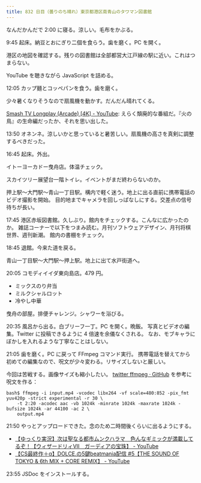 ```yaml
---
title: 832 日目（曇りのち晴れ）東京都港区南青山のタワマン図書館
---
```


なんだかんだで 2:00 に寝る。涼しい。毛布をかぶる。

9:45 起床。納豆とおにぎり二個を食らう。歯を磨く。PC を開く。

港区の地図を確認する。残りの図書館は全部都営大江戸線の駅に近い。これはつまらない。

YouTube を聴きながら JavaScript を詰める。

12:05 カップ麺とコッペパンを食う。歯を磨く。

少々暑くなりそうなので扇風機を動かす。だんだん晴れてくる。

[Smash TV Longplay (Arcade) [4K] - YouTube](https://www.youtube.com/watch?v=WIPn7RZJ4vg):
えらく頽廃的な番組だ。『火の鳥』の生命編だったか、それを思い出した。

13:50 オネンネ。涼しいかと思っていると暑苦しい。扇風機の高さを真剣に調整するべきだった。

16:45 起床。外出。

イトーヨーカドー曳舟店。体温チェック。

スカイツリー展望台一階トイレ。イベントがまだ終わらないのか。

押上駅～大門駅～青山一丁目駅。構内で軽く迷う。地上に出る直前に携帯電話のビデオ撮影を開始。
目的地までキャメラを回しっぱなしにする。交差点の信号待ちが長い。

17:45 港区赤坂図書館。久しぶり。館内をチェックする。こんなに広かったのか。
雑誌コーナーで以下をつまみ読む。月刊ソフトウェアデザイン、月刊将棋世界、週刊新潮。
館内の書棚をチェック。

18:45 退館。今来た道を戻る。

青山一丁目駅～大門駅～押上駅。地上に出て水戸街道へ。

20:05 コモディイイダ東向島店。479 円。

* ミックスのり弁当
* ミルクシャルロット
* 冷やし中華

曳舟の部屋。排便チャレンジ。シャワーを浴びる。

20:35 風呂から出る。白ブリーフ一丁。PC を開く。晩飯。
写真とビデオの編集。Twitter に投稿できるように 4 倍速を余儀なくされる。
なお、モブキャラにぼかしを入れるような丁寧なことはしない。

21:05 歯を磨く。PC に戻って FFmpeg コマンド実行。
携帯電話を替えてから初めての編集なので、呪文が少々変わる。リサイズしないと厳しい。

今回は苦戦する。画像サイズも縮小したい。
[twitter ffmpeg · GitHub](https://gist.github.com/nikhan/26ddd9c4e99bbf209dd7) を参考に呪文を作る：

```text
bash$ ffmpeg -i input.mp4 -vcodec libx264 -vf scale=480:852 -pix_fmt yuv420p -strict experimental -r 30 \
    -t 2:20 -acodec aac -vb 1024k -minrate 1024k -maxrate 1024k -bufsize 1024k -ar 44100 -ac 2 \
    output.mp4
```

21:50 やっとアップロードできた。念のため二時間後くらいに出るようにする。

* [【ゆっくり実況】次は聖なる都市ムンクハラマ　色んなギミックが満載してるぞ！【ウィザードリィⅦ　ガーディアの宝珠】 - YouTube](https://www.youtube.com/watch?v=uF9iFu0cOq4)
* [【CS最終作＋α】DOLCE.の5鍵beatmania配信 &#x23;5【THE SOUND OF TOKYO & 6th MIX + CORE REMIX】 - YouTube](https://www.youtube.com/watch?v=ShrAeac3JOw)

23:55 JSDoc をインストールする。
